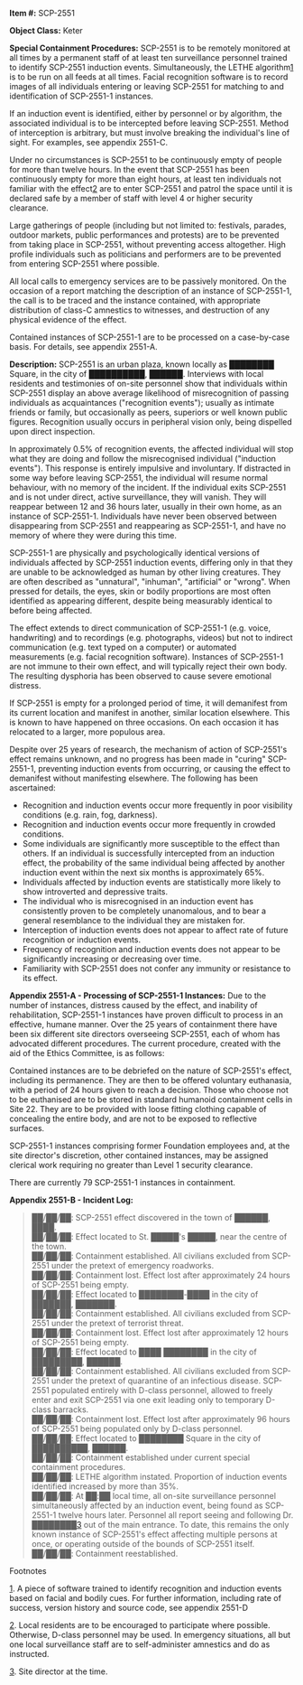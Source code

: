 **Item #:** SCP-2551

**Object Class:** Keter

**Special Containment Procedures:** SCP-2551 is to be remotely monitored at all times by a permanent staff of at least ten surveillance personnel trained to identify SCP-2551 induction events. Simultaneously, the LETHE algorithm[1](javascript:;) is to be run on all feeds at all times. Facial recognition software is to record images of all individuals entering or leaving SCP-2551 for matching to and identification of SCP-2551-1 instances.

If an induction event is identified, either by personnel or by algorithm, the associated individual is to be intercepted before leaving SCP-2551. Method of interception is arbitrary, but must involve breaking the individual's line of sight. For examples, see appendix 2551-C.

Under no circumstances is SCP-2551 to be continuously empty of people for more than twelve hours. In the event that SCP-2551 has been continuously empty for more than eight hours, at least ten individuals not familiar with the effect[2](javascript:;) are to enter SCP-2551 and patrol the space until it is declared safe by a member of staff with level 4 or higher security clearance.

Large gatherings of people (including but not limited to: festivals, parades, outdoor markets, public performances and protests) are to be prevented from taking place in SCP-2551, without preventing access altogether. High profile individuals such as politicians and performers are to be prevented from entering SCP-2551 where possible.

All local calls to emergency services are to be passively monitored. On the occasion of a report matching the description of an instance of SCP-2551-1, the call is to be traced and the instance contained, with appropriate distribution of class-C amnestics to witnesses, and destruction of any physical evidence of the effect.

Contained instances of SCP-2551-1 are to be processed on a case-by-case basis. For details, see appendix 2551-A.

**Description:** SCP-2551 is an urban plaza, known locally as ████████ Square, in the city of ██████████, ██████. Interviews with local residents and testimonies of on-site personnel show that individuals within SCP-2551 display an above average likelihood of misrecognition of passing individuals as acquaintances ("recognition events"); usually as intimate friends or family, but occasionally as peers, superiors or well known public figures. Recognition usually occurs in peripheral vision only, being dispelled upon direct inspection.

In approximately 0.5% of recognition events, the affected individual will stop what they are doing and follow the misrecognised individual ("induction events"). This response is entirely impulsive and involuntary. If distracted in some way before leaving SCP-2551, the individual will resume normal behaviour, with no memory of the incident. If the individual exits SCP-2551 and is not under direct, active surveillance, they will vanish. They will reappear between 12 and 36 hours later, usually in their own home, as an instance of SCP-2551-1. Individuals have never been observed between disappearing from SCP-2551 and reappearing as SCP-2551-1, and have no memory of where they were during this time.

SCP-2551-1 are physically and psychologically identical versions of individuals affected by SCP-2551 induction events, differing only in that they are unable to be acknowledged as human by other living creatures. They are often described as "unnatural", "inhuman", "artificial" or "wrong". When pressed for details, the eyes, skin or bodily proportions are most often identified as appearing different, despite being measurably identical to before being affected.

The effect extends to direct communication of SCP-2551-1 (e.g. voice, handwriting) and to recordings (e.g. photographs, videos) but not to indirect communication (e.g. text typed on a computer) or automated measurements (e.g. facial recognition software). Instances of SCP-2551-1 are not immune to their own effect, and will typically reject their own body. The resulting dysphoria has been observed to cause severe emotional distress.

If SCP-2551 is empty for a prolonged period of time, it will demanifest from its current location and manifest in another, similar location elsewhere. This is known to have happened on three occasions. On each occasion it has relocated to a larger, more populous area.

Despite over 25 years of research, the mechanism of action of SCP-2551's effect remains unknown, and no progress has been made in "curing" SCP-2551-1, preventing induction events from occurring, or causing the effect to demanifest without manifesting elsewhere. The following has been ascertained:

*   Recognition and induction events occur more frequently in poor visibility conditions (e.g. rain, fog, darkness).
*   Recognition and induction events occur more frequently in crowded conditions.
*   Some individuals are significantly more susceptible to the effect than others. If an individual is successfully intercepted from an induction effect, the probability of the same individual being affected by another induction event within the next six months is approximately 65%.
*   Individuals affected by induction events are statistically more likely to show introverted and depressive traits.
*   The individual who is misrecognised in an induction event has consistently proven to be completely unanomalous, and to bear a general resemblance to the individual they are mistaken for.
*   Interception of induction events does not appear to affect rate of future recognition or induction events.
*   Frequency of recognition and induction events does not appear to be significantly increasing or decreasing over time.
*   Familiarity with SCP-2551 does not confer any immunity or resistance to its effect.

**Appendix 2551-A - Processing of SCP-2551-1 Instances:** Due to the number of instances, distress caused by the effect, and inability of rehabilitation, SCP-2551-1 instances have proven difficult to process in an effective, humane manner. Over the 25 years of containment there have been six different site directors overseeing SCP-2551, each of whom has advocated different procedures. The current procedure, created with the aid of the Ethics Committee, is as follows:

Contained instances are to be debriefed on the nature of SCP-2551's effect, including its permanence. They are then to be offered voluntary euthanasia, with a period of 24 hours given to reach a decision. Those who choose not to be euthanised are to be stored in standard humanoid containment cells in Site 22. They are to be provided with loose fitting clothing capable of concealing the entire body, and are not to be exposed to reflective surfaces.

SCP-2551-1 instances comprising former Foundation employees and, at the site director's discretion, other contained instances, may be assigned clerical work requiring no greater than Level 1 security clearance.

There are currently 79 SCP-2551-1 instances in containment.

**Appendix 2551-B - Incident Log:**

> ██/██/██: SCP-2551 effect discovered in the town of ██████, ████.  
> ██/██/██: Effect located to St. █████'s █████, near the centre of the town.  
> ██/██/██: Containment established. All civilians excluded from SCP-2551 under the pretext of emergency roadworks.  
> ██/██/██: Containment lost. Effect lost after approximately 24 hours of SCP-2551 being empty.  
> ██/██/██: Effect located to ████████-████ in the city of ███████, ███████.  
> ██/██/██: Containment established. All civilians excluded from SCP-2551 under the pretext of terrorist threat.  
> ██/██/██: Containment lost. Effect lost after approximately 12 hours of SCP-2551 being empty.  
> ██/██/██: Effect located to ████ ████████ in the city of █████████, ██████.  
> ██/██/██: Containment established. All civilians excluded from SCP-2551 under the pretext of quarantine of an infectious disease. SCP-2551 populated entirely with D-class personnel, allowed to freely enter and exit SCP-2551 via one exit leading only to temporary D-class barracks.  
> ██/██/██: Containment lost. Effect lost after approximately 96 hours of SCP-2551 being populated only by D-class personnel.  
> ██/██/██: Effect located to ████████ Square in the city of ██████████, ██████.  
> ██/██/██: Containment established under current special containment procedures.  
> ██/██/██: LETHE algorithm instated. Proportion of induction events identified increased by more than 35%.  
> ██/██/██: At ██:██ local time, all on-site surveillance personnel simultaneously affected by an induction event, being found as SCP-2551-1 twelve hours later. Personnel all report seeing and following Dr. ████████[3](javascript:;) out of the main entrance. To date, this remains the only known instance of SCP-2551's effect affecting multiple persons at once, or operating outside of the bounds of SCP-2551 itself.  
> ██/██/██: Containment reestablished.

Footnotes

[1](javascript:;). A piece of software trained to identify recognition and induction events based on facial and bodily cues. For further information, including rate of success, version history and source code, see appendix 2551-D

[2](javascript:;). Local residents are to be encouraged to participate where possible. Otherwise, D-class personnel may be used. In emergency situations, all but one local surveillance staff are to self-administer amnestics and do as instructed.

[3](javascript:;). Site director at the time.
